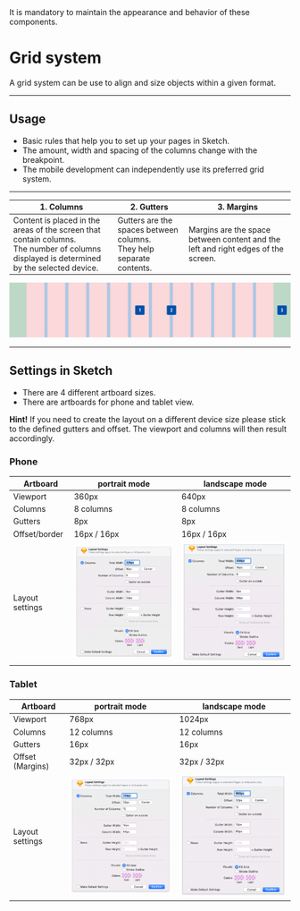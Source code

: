 <AlertWarning alertHeadline="Not modifiable">
It is mandatory to maintain the appearance and behavior of these components.
</AlertWarning>

# Grid system

A grid system can be use to align and size objects within a given format.

---

## Usage

- Basic rules that help you to set up your pages in Sketch.
- The amount, width and spacing of the columns change with the breakpoint.
- The mobile development can independently use its preferred grid system.

---

| 1. Columns | 2. Gutters | 3. Margins |
|---|---|---|
| Content is placed in the areas of the screen that contain columns.<br>The number of columns displayed is determined by the selected device. | Gutters are the spaces between columns.<br> They help separate contents. | Margins are the space between content and the left and right edges of the screen. |

![Grid Setup](assets/setup_grid_LG@1x.png)

---

## Settings in Sketch

- There are 4 different artboard sizes.
- There are artboards for phone and tablet view.

**Hint!** If you need to create the layout on a different device size please stick to the defined gutters and offset. The viewport and columns will then result accordingly.

### Phone

| Artboard | portrait mode | landscape mode |
|---|---|---|
| Viewport | 360px | 640px |
| Columns | 8 columns | 8 columns |
| Gutters | 8px | 8px |
| Offset/border | 16px / 16px | 16px / 16px |
| Layout settings | ![Phone portrait](assets/Phone/portrait@1x.png) | ![Phone landscape](assets/Phone/landscape@1x.png) |

### Tablet

| Artboard | portrait mode | landscape mode |
|---|---|---|
| Viewport | 768px | 1024px |
| Columns | 12 columns | 12 columns |
| Gutters | 16px | 16px |
| Offset (Margins) | 32px / 32px | 32px / 32px |
| Layout settings | ![Tablet portrait](assets/Tablet/portrait@1x.png) | ![Tablet landscape](assets/Tablet/landscape@1x.png) |
